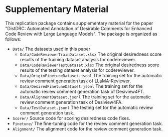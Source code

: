 # Supplementary Material

This replication package contains supplementary material for the paper "DistDRC: Automated Annotation of Desirable Comments for Enhanced Code Review with Large Language Models". The package is organized as follows:

* `Data/`  The datasets used in this paper
  * `Data/CodeReviewerTrainDataset.xlsx` The original desiredness score results of the training dataset analysis for codereviewer.
  * `Data/CodeReviewerTestDataset.xlsx` The original desiredness score results of the testing dataset analysis for codereviewer.
  * `Data/OriginFinetuneDataset.jsonl` The training set for the automatic review comment generation task of LLaMA-Reviewer.
  * `Data/DesiredFinetuneDataset.jsonl` The training set for the automatic review comment generation task of Desiview4FT.
  * `Data/AlignmentDataset.jsonl` The training set for the automatic review comment generation task of Desiview4FA.
  * `Data/TestDataset.jsonl`  The testing set for the automatic review comment generation task.
* `Scorer/` Source code for scoring desiredness code fixes.
* `Finetune/` The fine-tuning code for the review comment generation task.
* `Alignment/` The alignment code for the review comment generation task.
